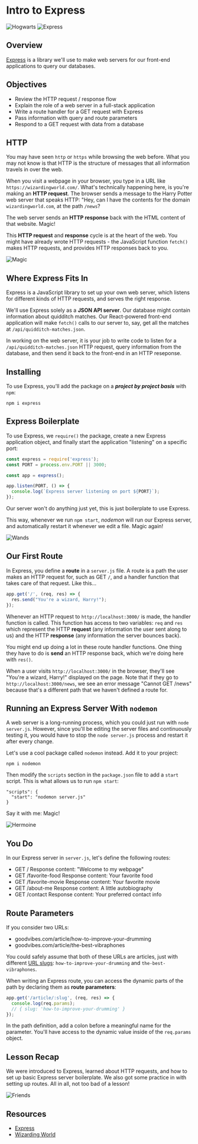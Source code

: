 # Intro to Express

![Hogwarts](https://external-content.duckduckgo.com/iu/?u=https%3A%2F%2F38.media.tumblr.com%2Ff87f45a928d19394f4e1c20e1ce3fe69%2Ftumblr_nb7g7nSAEv1qgxmqno1_500.gif&f=1&nofb=1)
![Express](https://external-content.duckduckgo.com/iu/?u=http%3A%2F%2F2.bp.blogspot.com%2F-yo7D6br-wNM%2FVlaot4Pg5LI%2FAAAAAAAABQA%2FjZ1HOzjWi7g%2Fs1600%2Fhogwarts_express_6.gif&f=1&nofb=1)

## Overview
[Express](http://expressjs.com) is a library we'll use to make web servers for our front-end applications to query our databases.

## Objectives
 - Review the HTTP request / response flow
 - Explain the role of a web server in a full-stack application
 - Write a route handler for a GET request with Express
 - Pass information with query and route parameters
 - Respond to a GET request with data from a database

## HTTP
You may have seen `http` or `https` while browsing the web before. What you may not know is that HTTP is the structure of messages that all information travels in over the web. 

When you visit a webpage in your browser, you type in a URL like `https://wizardingworld.com/`. What's technically happening here, is you're making an **HTTP request**. The browser sends a message to the Harry Potter web server that speaks HTTP: "Hey, can I have the contents for the domain `wizardingworld.com`, at the path `/news`?

The web server sends an **HTTP response** back with the HTML content of that website. Magic!

This **HTTP request** and **response** cycle is at the heart of the web. You might have already wrote HTTP requests - the JavaScript function `fetch()` makes HTTP requests, and provides HTTP responses back to you.

![Magic](https://external-content.duckduckgo.com/iu/?u=https%3A%2F%2Fmedia.giphy.com%2Fmedia%2FQX0rXtXaDkdJm%2Fgiphy.gif&f=1&nofb=1)

## Where Express Fits In

Express is a JavaScript library to set up your own web server, which listens for different kinds of HTTP requests, and serves the right response.

We'll use Express solely as a **JSON API server**. Our database might contain information about quidditch matches. Our React-powered front-end application will make `fetch()` calls to our server to, say, get all the matches at `/api/quidditch-matches.json`. 

In working on the web server, it is your job to write code to listen for a `/api/quidditch-matches.json` HTTP request, query information from the database, and then send it back to the front-end in an HTTP reseponse.

## Installing

To use Express, you'll add the package on a ***project by project basis*** with `npm`:

```
npm i express
```

## Express Boilerplate

To use Express, we `require()` the package, create a new Express application object, and finally start the application "listening" on a specific port:

```js
const express = require('express');
const PORT = process.env.PORT || 3000;

const app = express();

app.listen(PORT, () => {
  console.log(`Express server listening on port ${PORT}`);
});
```

Our server won't do anything just yet, this is just boilerplate to use Express.


This way, whenever we run `npm start`, *nodemon* will run our Express server, and automatically restart it whenever we edit a file. Magic again!

![Wands](https://external-content.duckduckgo.com/iu/?u=https%3A%2F%2Fmedia.giphy.com%2Fmedia%2F3UtEIg06e3uz6%2Fgiphy.gif&f=1&nofb=1)

## Our First Route
In Express, you define a **route** in a `server.js` file.  A route is a path the user makes an HTTP request for, such as GET `/`, and a handler function that takes care of that request. Like this...

```js
app.get('/', (req, res) => {
  res.send("You're a wizard, Harry!");
});
```

Whenever an HTTP request to `http://localhost:3000/` is made, the handler function is called. This function has access to two variables: `req` and `res` which represent the HTTP **request** (any information the user sent along to us) and the HTTP **response** (any information the server bounces back).

You might end up doing a lot in these route handler functions. One thing they have to do is **send** an HTTP response back, which we're doing here with `res()`.

When a user visits `http://localhost:3000/` in the browser, they'll see "You're a wizard, Harry!" displayed on the page. Note that if they go to `http://localhost:3000/news`, we see an error message "Cannot GET /news" because that's a different path that we haven't defined a route for.

## Running an Express Server With `nodemon`

A web server is a long-running process, which you could just run with `node server.js`. However, since you'll be editing the server files and continuously testing it, you would have to stop the `node server.js` process and restart it after every change.

Let's use a cool package called `nodemon` instead. Add it to your project:

```
npm i nodemon
```

Then modify the `scripts` section in the `package.json` file to add a `start` script. This is what allows us to run `npm start`:

```
"scripts": {
  "start": "nodemon server.js"
}
```

Say it with me: Magic!

![Hermoine](https://external-content.duckduckgo.com/iu/?u=https%3A%2F%2Fmedia.giphy.com%2Fmedia%2FOUwzqE4ZOk5Bm%2F200.gif&f=1&nofb=1)

## You Do
In our Express server in `server.js`, let's define the following routes:

 - GET /                  Response content: "Welcome to my webpage"
 - GET /favorite-food     Response content: Your favorite food
 - GET /favorite-movie    Response content: Your favorite movie
 - GET /about-me          Response content: A little autobiography
 - GET /contact           Response content: Your preferred contact info

## Route Parameters
If you consider two URLs:

 - goodvibes.com/article/how-to-improve-your-drumming
 - goodvibes.com/article/the-best-vibraphones

You could safely assume that both of these URLs are articles, just with different [URL slugs](https://en.wikipedia.org/wiki/Clean_URL#Slug): `how-to-improve-your-drumming` and `the-best-vibraphones`.

When writing an Express route, you can access the dynamic parts of the path by declaring them as **route parameters**:

```js
app.get('/article/:slug', (req, res) => {
  console.log(req.params);
  // { slug: 'how-to-improve-your-drumming' }
});
```

In the path definition, add a colon before a meaningful name for the parameter. You'll have access to the dynamic value inside of the `req.params` object.

## Lesson Recap
We were introduced to Express, learned about HTTP requests, and how to set up basic Express server boilerplate.  We also got some practice in with setting up routes.  All in all, not too bad of a lesson!

![Friends](https://external-content.duckduckgo.com/iu/?u=https%3A%2F%2Fi.pinimg.com%2Foriginals%2Fd8%2Fd7%2F65%2Fd8d765d9fc0c9bf019f8a76a4a510fc4.gif&f=1&nofb=1)

## Resources
 - [Express](http://expressjs.com)
 - [Wizarding World](https://www.wizardingworld.com/)
